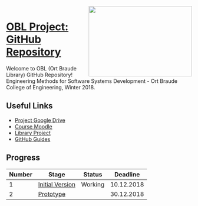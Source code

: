<img align="right" width="280" height="190" src="https://www.el-mor.co.il/wp-content/uploads/ort_brauda.png">

# [OBL Project: GitHub Repository](https://github.com/yarinbehere/LibraryProject)


Welcome to OBL (Ort Braude Library) GitHub Repository!
Engineering Methods for Software Systems Development - Ort Braude College of Engineering, Winter 2018.

## Useful Links

* [Project Google Drive](https://goo.gl/G8cMne)
* [Course Moodle](https://moodle.braude.ac.il/course/view.php?id=17717)
* [Library Project](https://drive.google.com/file/d/1ylRLafnkxrmmW_v-e1N15jRnkbQvrfCx/view?usp=sharing)
* [GitHub Guides](https://guides.github.com)

## Progress 
| Number | Stage                     | Status            | Deadline    |
| -------| --------------------------| ------------------| ------------|
|1|[Initial Version](https://drive.google.com/file/d/12a7PqRIhnVGxzQJu8xPEMC_QUpPxNH6w/view?usp=sharing)|Working|10.12.2018|
|2|[Prototype](https://drive.google.com/file/d/1wAxsbzrhtbeR8ND2x6PZCwbLrZnK3nW0/view?usp=sharing)| |30.12.2018|
